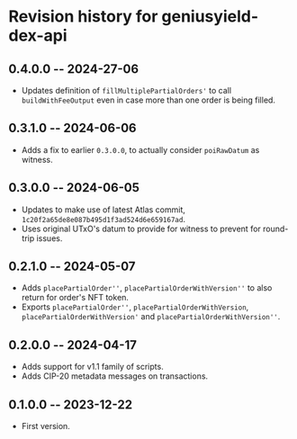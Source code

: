 # Revision history for geniusyield-dex-api

## 0.4.0.0 -- 2024-27-06

* Updates definition of `fillMultiplePartialOrders'` to call `buildWithFeeOutput` even in case more than one order is being filled.

## 0.3.1.0 -- 2024-06-06

* Adds a fix to earlier `0.3.0.0`, to actually consider `poiRawDatum` as witness.

## 0.3.0.0 -- 2024-06-05

* Updates to make use of latest Atlas commit, `1c20f2a65de8e087b495d1f3ad524d6e659167ad`.
* Uses original UTxO's datum to provide for witness to prevent for round-trip issues.

## 0.2.1.0 -- 2024-05-07

* Adds `placePartialOrder''`, `placePartialOrderWithVersion''` to also return for order's NFT token.
* Exports `placePartialOrder''`, `placePartialOrderWithVersion`, `placePartialOrderWithVersion'` and `placePartialOrderWithVersion''`.

## 0.2.0.0 -- 2024-04-17

* Adds support for v1.1 family of scripts.
* Adds CIP-20 metadata messages on transactions.

## 0.1.0.0 -- 2023-12-22

* First version.
